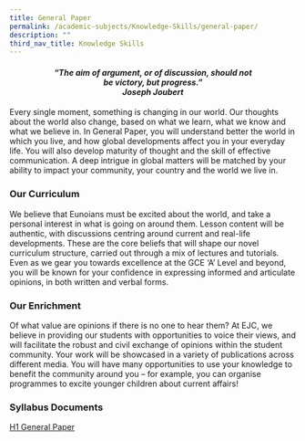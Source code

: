 ```yaml
---
title: General Paper
permalink: /academic-subjects/Knowledge-Skills/general-paper/
description: ""
third_nav_title: Knowledge Skills
---
```

<center><h4><em>“The aim of argument, or of discussion, should not<br>be victory, but progress.”<br><b>Joseph Joubert</b></em></h4></center>
	
Every single moment, something is changing in our world. Our thoughts about the world also change, based on what we learn, what we know and what we believe in. In General Paper, you will understand better the world in which you live, and how global developments affect you in your everyday life. You will also develop maturity of thought and the skill of effective communication. A deep intrigue in global matters will be matched by your ability to impact your community, your country and the world we live in.

### Our Curriculum

We believe that Eunoians must be excited about the world, and take a personal interest in what is going on around them. Lesson content will be authentic, with discussions centring around current and real-life developments. These are the core beliefs that will shape our novel curriculum structure, carried out through a mix of lectures and tutorials. Even as we gear you towards excellence at the GCE ‘A’ Level and beyond, you will be known for your confidence in expressing informed and articulate opinions, in both written and verbal forms.

### Our Enrichment

Of what value are opinions if there is no one to hear them? At EJC, we believe in providing our students with opportunities to voice their views, and will facilitate the robust and civil exchange of opinions within the student community. Your work will be showcased in a variety of publications across different media. You will have many opportunities to use your knowledge to benefit the community around you – for example, you can organise programmes to excite younger children about current affairs!

### Syllabus Documents

[H1 General Paper](https://www.seab.gov.sg/docs/default-source/national-examinations/syllabus/alevel/2024syllabus/8881_y24_sy.pdf)